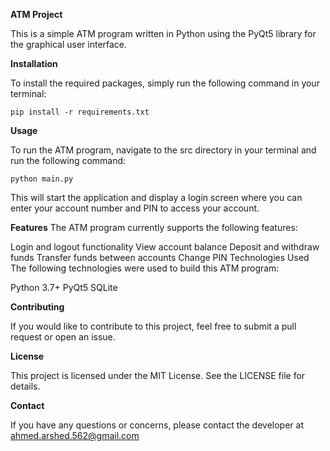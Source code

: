 **ATM Project**

This is a simple ATM program written in Python using the PyQt5 library for the graphical user interface.

**Installation**

To install the required packages, simply run the following command in your terminal:


```pip install -r requirements.txt```

**Usage**

To run the ATM program, navigate to the src directory in your terminal and run the following command:


```python main.py```

This will start the application and display a login screen where you can enter your account number and PIN to access your account.

**Features**
The ATM program currently supports the following features:

Login and logout functionality
View account balance
Deposit and withdraw funds
Transfer funds between accounts
Change PIN
Technologies Used
The following technologies were used to build this ATM program:

Python 3.7+
PyQt5
SQLite

**Contributing**

If you would like to contribute to this project, feel free to submit a pull request or open an issue.

**License**

This project is licensed under the MIT License. See the LICENSE file for details.

**Contact**

If you have any questions or concerns, please contact the developer at ahmed.arshed.562@gmail.com




